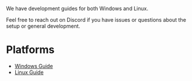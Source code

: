 We have development guides for both Windows and Linux.

Feel free to reach out on Discord if you have issues or questions about the setup or general development.

# Platforms

*   [Windows Guide](./Development:-Windows)
*   [Linux Guide](./Development:-Linux)
